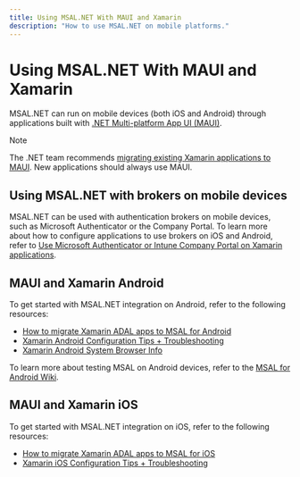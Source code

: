 ```yaml
---
title: Using MSAL.NET With MAUI and Xamarin
description: "How to use MSAL.NET on mobile platforms."
---
```


# Using MSAL.NET With MAUI and Xamarin

MSAL.NET can run on mobile devices (both iOS and Android) through applications built with [.NET Multi-platform App UI (MAUI)](https://dotnet.microsoft.com/apps/maui).

>[!NOTE]
>The .NET team recommends [migrating existing Xamarin applications to MAUI](/dotnet/maui/migration/). New applications should always use MAUI.

## Using MSAL.NET with brokers on mobile devices

MSAL.NET can be used with authentication brokers on mobile devices, such as Microsoft Authenticator or the Company Portal. To learn more about how to configure applications to use brokers on iOS and Android, refer to [Use Microsoft Authenticator or Intune Company Portal on Xamarin applications](/azure/active-directory/develop/msal-net-use-brokers-with-xamarin-apps).

## MAUI and Xamarin Android

To get started with MSAL.NET integration on Android, refer to the following resources:

- [How to migrate Xamarin ADAL apps to MSAL for Android](/azure/active-directory/develop/msal-net-migration-android-broker)
- [Xamarin Android Configuration Tips + Troubleshooting](/azure/active-directory/develop/msal-net-xamarin-android-considerations)
- [Xamarin Android System Browser Info](/azure/active-directory/develop/msal-net-system-browser-android-considerations)

To learn more about testing MSAL on Android devices, refer to the [MSAL for Android Wiki](https://github.com/AzureAD/microsoft-authentication-library-for-android/wiki/Android-Emulator-with-MSAL).

## MAUI and Xamarin iOS

To get started with MSAL.NET integration on iOS, refer to the following resources:

- [How to migrate Xamarin ADAL apps to MSAL for iOS](/azure/active-directory/develop/msal-net-migration-ios-broker)
- [Xamarin iOS Configuration Tips + Troubleshooting](/azure/active-directory/develop/msal-net-xamarin-ios-considerations)